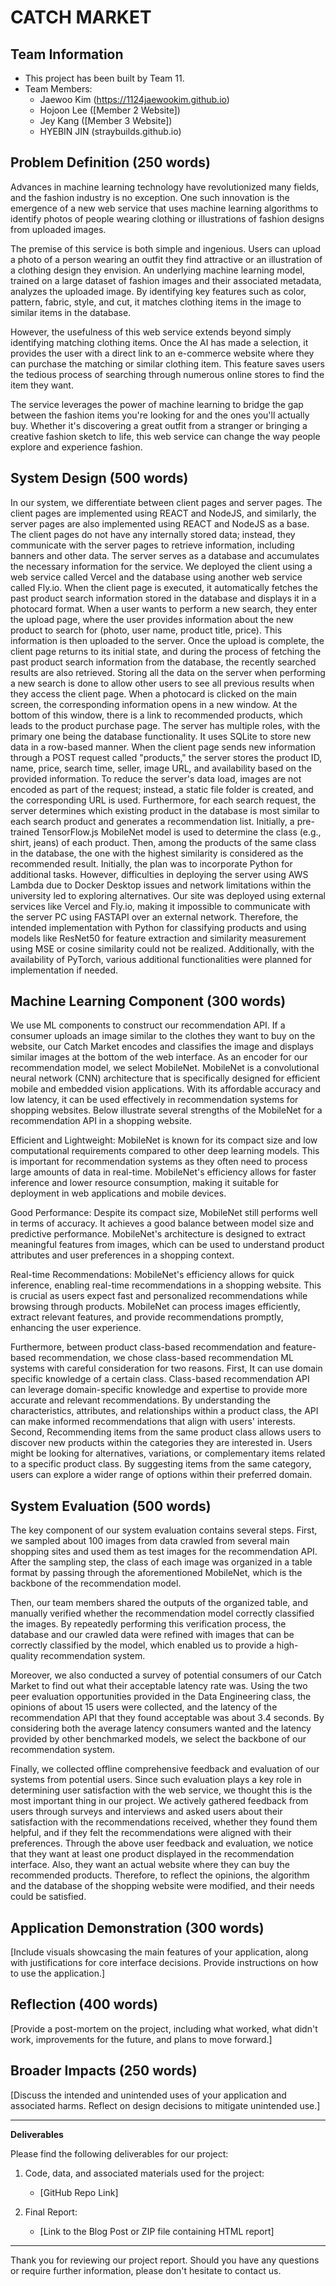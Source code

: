 # CATCH MARKET

## Team Information

- This project has been built by Team 11.
- Team Members:
  - Jaewoo Kim (https://1124jaewookim.github.io)
  - Hojoon Lee ([Member 2 Website])
  - Jey Kang ([Member 3 Website])
  - HYEBIN JIN (straybuilds.github.io)

## Problem Definition (250 words)

Advances in machine learning technology have revolutionized many fields, and the fashion industry is no exception. One such innovation is the emergence of a new web service that uses machine learning algorithms to identify photos of people wearing clothing or illustrations of fashion designs from uploaded images.

The premise of this service is both simple and ingenious. Users can upload a photo of a person wearing an outfit they find attractive or an illustration of a clothing design they envision. An underlying machine learning model, trained on a large dataset of fashion images and their associated metadata, analyzes the uploaded image. By identifying key features such as color, pattern, fabric, style, and cut, it matches clothing items in the image to similar items in the database.

However, the usefulness of this web service extends beyond simply identifying matching clothing items. Once the AI has made a selection, it provides the user with a direct link to an e-commerce website where they can purchase the matching or similar clothing item. This feature saves users the tedious process of searching through numerous online stores to find the item they want.

The service leverages the power of machine learning to bridge the gap between the fashion items you're looking for and the ones you'll actually buy. Whether it's discovering a great outfit from a stranger or bringing a creative fashion sketch to life, this web service can change the way people explore and experience fashion.

## System Design (500 words)

In our system, we differentiate between client pages and server pages. The client pages are implemented using REACT and NodeJS, and similarly, the server pages are also implemented using REACT and NodeJS as a base. The client pages do not have any internally stored data; instead, they communicate with the server pages to retrieve information, including banners and other data. The server serves as a database and accumulates the necessary information for the service. We deployed the client using a web service called Vercel and the database using another web service called Fly.io.
When the client page is executed, it automatically fetches the past product search information stored in the database and displays it in a photocard format. When a user wants to perform a new search, they enter the upload page, where the user provides information about the new product to search for (photo, user name, product title, price). This information is then uploaded to the server. Once the upload is complete, the client page returns to its initial state, and during the process of fetching the past product search information from the database, the recently searched results are also retrieved. Storing all the data on the server when performing a new search is done to allow other users to see all previous results when they access the client page. When a photocard is clicked on the main screen, the corresponding information opens in a new window. At the bottom of this window, there is a link to recommended products, which leads to the product purchase page.
The server has multiple roles, with the primary one being the database functionality. It uses SQLite to store new data in a row-based manner. When the client page sends new information through a POST request called "products," the server stores the product ID, name, price, search time, seller, image URL, and availability based on the provided information. To reduce the server's data load, images are not encoded as part of the request; instead, a static file folder is created, and the corresponding URL is used.
Furthermore, for each search request, the server determines which existing product in the database is most similar to each search product and generates a recommendation list. Initially, a pre-trained TensorFlow.js MobileNet model is used to determine the class (e.g., shirt, jeans) of each product. Then, among the products of the same class in the database, the one with the highest similarity is considered as the recommended result. Initially, the plan was to incorporate Python for additional tasks. However, difficulties in deploying the server using AWS Lambda due to Docker Desktop issues and network limitations within the university led to exploring alternatives. Our site was deployed using external services like Vercel and Fly.io, making it impossible to communicate with the server PC using FASTAPI over an external network. Therefore, the intended implementation with Python for classifying products and using models like ResNet50 for feature extraction and similarity measurement using MSE or cosine similarity could not be realized. Additionally, with the availability of PyTorch, various additional functionalities were planned for implementation if needed.

## Machine Learning Component (300 words)

We use ML components to construct our recommendation API. If a consumer uploads an image similar to the clothes they want to buy on the website, our Catch Market encodes and classifies the image and displays similar images at the bottom of the web interface. As an encoder for our recommendation model, we select MobileNet. MobileNet is a convolutional neural network (CNN) architecture that is specifically designed for efficient mobile and embedded vision applications. With its affordable accuracy and low latency, it can be used effectively in recommendation systems for shopping websites. Below illustrate several strengths of the MobileNet for a recommendation API in a shopping website.

Efficient and Lightweight: MobileNet is known for its compact size and low computational requirements compared to other deep learning models. This is important for recommendation systems as they often need to process large amounts of data in real-time. MobileNet's efficiency allows for faster inference and lower resource consumption, making it suitable for deployment in web applications and mobile devices.

Good Performance: Despite its compact size, MobileNet still performs well in terms of accuracy. It achieves a good balance between model size and predictive performance. MobileNet's architecture is designed to extract meaningful features from images, which can be used to understand product attributes and user preferences in a shopping context.

Real-time Recommendations: MobileNet's efficiency allows for quick inference, enabling real-time recommendations in a shopping website. This is crucial as users expect fast and personalized recommendations while browsing through products. MobileNet can process images efficiently, extract relevant features, and provide recommendations promptly, enhancing the user experience.

Furthermore, between product class-based recommendation and feature-based recommendation, we chose class-based recommendation ML systems with careful consideration for two reasons. First, It can use domain specific knowledge of a certain class. Class-based recommendation API can leverage domain-specific knowledge and expertise to provide more accurate and relevant recommendations. By understanding the characteristics, attributes, and relationships within a product class, the API can make informed recommendations that align with users' interests. Second, Recommending items from the same product class allows users to discover new products within the categories they are interested in. Users might be looking for alternatives, variations, or complementary items related to a specific product class. By suggesting items from the same category, users can explore a wider range of options within their preferred domain.

## System Evaluation (500 words)

The key component of our system evaluation contains several steps. First, we sampled about 100 images from data crawled from several main shopping sites and used them as test images for the recommendation API. After the sampling step, the class of each image was organized in a table format by passing through the aforementioned MobileNet, which is the backbone of the recommendation model.

Then, our team members shared the outputs of the organized table, and manually verified whether the recommendation model correctly classified the images. By repeatedly performing this verification process, the database and our crawled data were refined with images that can be correctly classified by the model, which enabled us to provide a high-quality recommendation system.

Moreover, we also conducted a survey of potential consumers of our Catch Market to find out what their acceptable latency rate was. Using the two peer evaluation opportunities provided in the Data Engineering class, the opinions of about 15 users were collected, and the latency of the recommendation API that they found acceptable was about 3.4 seconds. By considering both the average latency consumers wanted and the latency provided by other benchmarked models, we select the backbone of our recommendation system.

Finally, we collected offline comprehensive feedback and evaluation of our systems from potential users. Since such evaluation plays a key role in determining user satisfaction with the web service, we thought this is the most important thing in our project. We actively gathered feedback from users through surveys and interviews and asked users about their satisfaction with the recommendations received, whether they found them helpful, and if they felt the recommendations were aligned with their preferences. Through the above user feedback and evaluation, we notice that they want at least one product displayed in the recommendation interface. Also, they want an actual website where they can buy the recommended products. Therefore, to reflect the opinions, the algorithm and the database of the shopping website were modified, and their needs could be satisfied.

## Application Demonstration (300 words)

[Include visuals showcasing the main features of your application, along with justifications for core interface decisions. Provide instructions on how to use the application.]

## Reflection (400 words)

[Provide a post-mortem on the project, including what worked, what didn't work, improvements for the future, and plans to move forward.]

## Broader Impacts (250 words)

[Discuss the intended and unintended uses of your application and associated harms. Reflect on design decisions to mitigate unintended use.]

---

**Deliverables**

Please find the following deliverables for our project:

1. Code, data, and associated materials used for the project:

   - [GitHub Repo Link]

2. Final Report:
   - [Link to the Blog Post or ZIP file containing HTML report]

---

Thank you for reviewing our project report. Should you have any questions or require further information, please don't hesitate to contact us.
